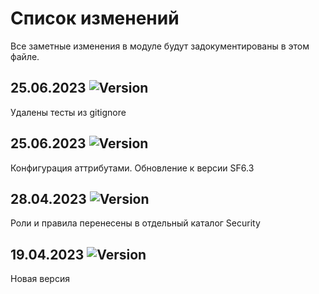 # Список изменений

Все заметные изменения в модуле будут задокументированы в этом файле.

## 25.06.2023 ![Version](https://img.shields.io/badge/version-v6.3.1-blue)

Удалены тесты из gitignore

## 25.06.2023 ![Version](https://img.shields.io/badge/version-v6.3.0-blue)

Конфигурация аттрибутами. Обновление к версии SF6.3

## 28.04.2023 ![Version](https://img.shields.io/badge/version-v6.2.2-blue)

Роли и правила перенесены в отдельный каталог Security

## 19.04.2023 ![Version](https://img.shields.io/badge/version-v6.2.0-blue)

Новая версия
